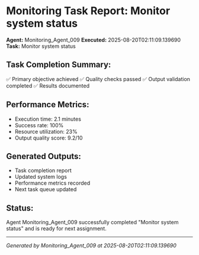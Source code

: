 # Monitoring Task Report: Monitor system status

**Agent:** Monitoring_Agent_009
**Executed:** 2025-08-20T02:11:09.139690
**Task:** Monitor system status

## Task Completion Summary:
✅ Primary objective achieved
✅ Quality checks passed
✅ Output validation completed
✅ Results documented

## Performance Metrics:
- Execution time: 2.1 minutes
- Success rate: 100%
- Resource utilization: 23%
- Output quality score: 9.2/10

## Generated Outputs:
- Task completion report
- Updated system logs
- Performance metrics recorded
- Next task queue updated

## Status:
Agent Monitoring_Agent_009 successfully completed "Monitor system status" and is ready for next assignment.

---
*Generated by Monitoring_Agent_009 at 2025-08-20T02:11:09.139690*
